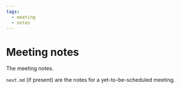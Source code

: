 ```yaml
---
tags:
  - meeting
  - notes
---
```


# Meeting notes

The meeting notes.

`next.md` (if present) are the notes for a yet-to-be-scheduled meeting.
